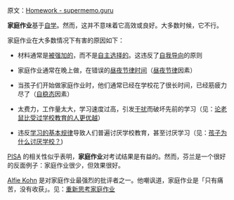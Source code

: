 原文：[Homework - supermemo.guru](https://supermemo.guru/wiki/Homework)

**家庭作业**基于[自学](https://supermemo.guru/wiki/Self-learning)。然而，这并不意味着它高效或良好。大多数时候，它不行。

家庭作业在大多数情况下有害的原因如下：

- 材料通常是[被强加的](https://supermemo.guru/wiki/Coercion_in_learning)，而不是[自主选择的](https://supermemo.guru/wiki/Self-directed_learning)。这违反了[自我导向](https://supermemo.guru/wiki/Self-directed_learning)的原则

- 家庭作业通常在晚上做，在错误的[昼夜节律时间](https://supermemo.guru/wiki/Natural_creativity_cycle)（[昼夜节律](https://supermemo.guru/wiki/Circadian)因素）

- 当孩子们开始做家庭作业时，他们通常已经在学校花了很长时间，已经筋疲力尽了（[自稳态](https://supermemo.guru/wiki/Homeostatic)因素）

- 太费力，工作量太大，学习速度过高，引发[干扰](https://supermemo.guru/wiki/Interference)而破坏先前的学习（见：[论老鼠比受过学校教育的人更优越](https://supermemo.guru/wiki/Superiority_of_a_rat_over_a_schooled_human)）

- 违反[学习的基本规律](https://supermemo.guru/wiki/Fundamental_law_of_learning)导致人们普遍讨厌学校教育，甚至讨厌学习（见：[孩子为什么讨厌学校？](https://supermemo.guru/wiki/Why_kids_hate_school%3F))

[PISA](https://supermemo.guru/wiki/PISA) 的相关性似乎表明，**家庭作业**对考试结果是有益的。然而，芬兰是一个很好的反面例子：家庭作业很少，但效果很好。

[Alfie Kohn](https://supermemo.guru/wiki/Alfie_Kohn) 是对家庭作业最强烈的批评者之一。他嘲讽道，家庭作业是「只有痛苦，没有收获」。见：[重新思考家庭作业](http://www.alfiekohn.org/article/rethinking-homework/)